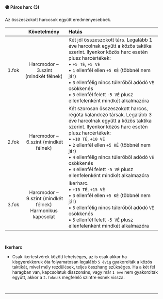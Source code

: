 #### 🟣 Páros harc (3)

Az összeszokott harcosok együtt eredményesebbek.

| |  Követelmény | Hatás  |
| :----------- | :-----------: | :----------- |
| 1.fok | Harcmodor&nbsp;–&nbsp;3.szint<br />(mindkét félnek) | Két jól összeszokott társ. Legalább 1 éve harcolnak együtt a közös taktika szerint. Ilyenkor közös harc esetén plusz harcértékek:<br />• `+5 TÉ`, `+5 VÉ`<br />• `1` ellenfél ellen `+5 KÉ` (többnél nem jár)<br />• `3` ellenfélig nincs túlerőből adódó `VÉ` csökkenés<br />• `3` ellenfél felett `-5 VÉ` plusz ellenfelenként mindkét alkalmazóra |
| 2.fok | Harcmodor&nbsp;–&nbsp;6.szint (mindkét félnek) | Két szorosan összeszokott harcos, régóta kalandozó társak. Legalább 3 éve harcolnak együtt a közös taktika szerint. Ilyenkor közös harc esetén plusz harcértékek:<br />• `+10 TÉ`, `+10 VÉ`<br />• `2` ellenfél ellen `+5 KÉ` (többnél nem jár)<br />• `4` ellenfélig nincs túlerőből adódó `VÉ` csökkenés<br />• `4` ellenfél felett `-5 VÉ` plusz ellenfelenként mindkét alkalmazóra |
| 3.fok | Harcmodor&nbsp;–&nbsp;9.szint (mindkét félnek)<br />Harmonikus kapcsolat | Ikerharc.<br />• `+15 TÉ`, `+15 VÉ`<br />• `3` ellenfél ellen `+5 KÉ` (többnél nem jár)<br />• `5` ellenfélig nincs túlerőből adódó `VÉ` csökkenés<br />• `5` ellenfél felett `-5 VÉ` plusz ellenfelenként mindkét alkalmazóra |

<br />

**Ikerharc**

- Csak ikertestvérek között lehetséges, az is csak akkor ha kisgyerekkoruk óta folyamatosan legalább `5 évig` gyakorolták a közös taktikát, mivel mély rezdülések, teljes összhang szükséges. Ha a két fél haragban van, kapcsolatuk disszonáns, vagy már `1 éve` nem gyakoroltak együtt, akkor a `2.foknak` megfelelő szintre esnek vissza.

<br />

---
